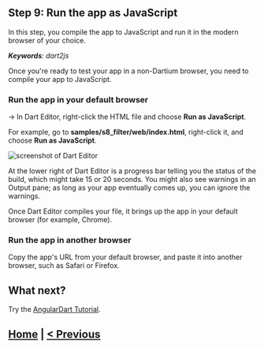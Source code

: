 ## Step 9: Run the app as JavaScript

In this step, you compile the app to JavaScript and
run it in the modern browser of your choice.

_**Keywords**: dart2js_

Once you're ready to test your app in a non-Dartium browser,
you need to compile your app to JavaScript.


### Run the app in your default browser

&rarr; In Dart Editor, right-click the HTML file and choose **Run as JavaScript**.

For example, go to **samples/s8_filter/web/index.html**,
right-click it, and choose **Run as JavaScript**.

![screenshot of Dart Editor](img/runAsJs.png)

At the lower right of Dart Editor is a progress bar
telling you the status of the build,
which might take 15 or 20 seconds.
You might also see warnings in an Output pane;
as long as your app eventually comes up,
you can ignore the warnings.

Once Dart Editor compiles your file,
it brings up the app in your default browser
(for example, Chrome).


### Run the app in another browser

Copy the app's URL from your default browser,
and paste it into another browser,
such as Safari or Firefox.


## What next?

Try the [AngularDart Tutorial](https://angulardart.org/tutorial/).


## [Home](../README.md) | [< Previous](step-8.md#step-8-use-a-filter-to-modify-data)